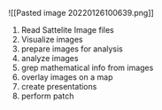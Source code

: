 ![[Pasted image 20220126100639.png]]

1. Read Sattelite Image files
2. Visualize images
3. prepare images for analysis
4. analyze images
5. grep mathematical info from images
6. overlay images on a map
7. create presentations
8. perform patch 